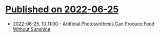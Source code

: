 # [Published on 2022-06-25](index.md)

* [2022-06-25, 10:11:00](https://soylentnews.org/article.pl?sid=22/06/24/1740257&from=rss) - [Artificial Photosynthesis Can Produce Food Without Sunshine](https://soylentnews.org/article.pl?sid=22/06/24/1740257&from=rss)
